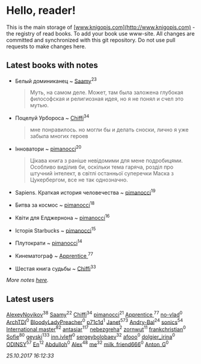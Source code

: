 # Hello, reader!
This is the main storage of [www.knigopis.com](http://www.knigopis.com) - the registry of read books.
To add your book use www-site. All changes are committed and synchronized with this git repository.
Do not use pull requests to make changes here.


## Latest books with notes
* Белый доминиканец ~ [Saamy](users/115/115226508-vkontakte)<sup>23</sup>
    > Муть, на самом деле. Может, там была заложена глубокая философская и религиозная идея, но я не понял и счел это мутью.

* Поцелуй Урбороса ~ [Chiffi](users/105/105831994080785626680-google)<sup>34</sup>
    > мне понравилось. но могли бы и делать сноски, лично я уже забыла многих героев

* Інноватори ~ [pimanocci](users/117/117124011531379579265-google)<sup>20</sup>
    > Цікава книга з раніше невідомими для мене подробицями. Особливо виділив би, оскільки тема гаряча, розділ про штучний інтелект, в світлі останньої суперечки Маска з Цукербергом, все не так однозначно.

* Sapiens. Краткая история человечества ~ [pimanocci](users/117/117124011531379579265-google)<sup>19</sup>

* Битва за космос ~ [pimanocci](users/117/117124011531379579265-google)<sup>18</sup>

* Квіти для Елджернона ~ [pimanocci](users/117/117124011531379579265-google)<sup>16</sup>

* Історія Starbucks ~ [pimanocci](users/117/117124011531379579265-google)<sup>15</sup>

* Плутократи ~ [pimanocci](users/117/117124011531379579265-google)<sup>14</sup>

* Кинематограф ~ [Apprentice ](users/528/52821952-vkontakte)<sup>77</sup>

* Шестая книга судьбы ~ [Chiffi](users/105/105831994080785626680-google)<sup>33</sup>


_More notes [here](latest_books_with_notes.md)._


## Latest users
[AlexeyNovikov](users/170/170278332-vkontakte)<sup>38</sup> 
[Saamy](users/115/115226508-vkontakte)<sup>22</sup> 
[Chiffi](users/105/105831994080785626680-google)<sup>34</sup> 
[pimanocci](users/117/117124011531379579265-google)<sup>21</sup> 
[Apprentice ](users/528/52821952-vkontakte)<sup>77</sup> 
[no-vlad](users/270/27044777-yandex)<sup>0</sup> 
[ArchTDI](users/114/114130076326527433894-google)<sup>0</sup> 
[BloodyLadyPreacher](users/115/115232793911015685284-google)<sup>0</sup> 
[p71c1d](users/118/118385935-vkontakte)<sup>1</sup> 
[Janet](users/108/108113656204404967440-google)<sup>573</sup> 
[Andry-Bal](users/109/109232883876697421544-google)<sup>24</sup> 
[sonics](users/588/5880221-vkontakte)<sup>54</sup> 
[International master](users/741/74140988-vkontakte)<sup>82</sup> 
[antasiar](users/688/68827372-vkontakte)<sup>117</sup> 
[nebezgreha](users/151/151427089-vkontakte)<sup>2</sup> 
[zornwut](users/452/452256330-vkontakte)<sup>11</sup> 
[frankchristian](users/567/56734971-vkontakte)<sup>0</sup> 
[Sofie](users/485/48568611-vkontakte)<sup>80</sup> 
[geyski](users/221/221959664-vkontakte)<sup>133</sup> 
[inn.ivleff](users/290/290600514-yandex)<sup>0</sup> 
[sergeybolobaev](users/379/37918255-vkontakte)<sup>32</sup> 
[afooo](users/185/18548259-vkontakte)<sup>0</sup> 
[dolgier_irina](users/502/50218872-vkontakte)<sup>0</sup> 
[ODINSY](users/100/100978570902186865324-google)<sup>57</sup> 
[En](users/333/333646551-vkontakte)<sup>12</sup> 
[Abdulloh](users/441/441352480-vkontakte)<sup>0</sup> 
[Alex](users/106/106644083867140961454-google)<sup>48</sup> 
[me](users/381/381417697-yandex)<sup>32</sup> 
[milk_friend666](users/320/320068980-vkontakte)<sup>0</sup> 
[Anton_G](users/108/108312916368903724576-google)<sup>0</sup> 


_25.10.2017 16:12:33_
